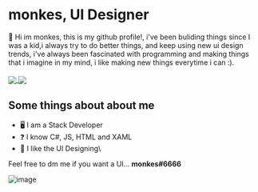 # monkes, UI Designer
👋 Hi im monkes, this is my github profile!, i've been buliding things since I was a kid,i always try to do better things, and keep using new ui design trends, i've always been fascinated with programming and making things that i imagine in my mind, i like making new things everytime i can :).\
\
<a href="#">
  <img align="center" src="https://github-readme-stats.vercel.app/api?username=m0nkes&count_private=true&show_icons=true&theme=chartreuse-dark" />
</a>
<a href="#">
  <img align="center" src="https://github-readme-stats.vercel.app/api/top-langs/?username=m0nkes&theme=chartreuse-dark&layout=compact" />
</a>

## Some things about about me
- 🖥️ I am a Stack Developer
- ❓ I know C#, JS, HTML and XAML
- 🤔 I like the UI Designing\

Feel free to dm me if you want a UI... **monkes#6666**
 

  ![image](https://user-images.githubusercontent.com/91796274/136132186-4165314a-a985-455d-8f2a-2789efea8b1d.png)
